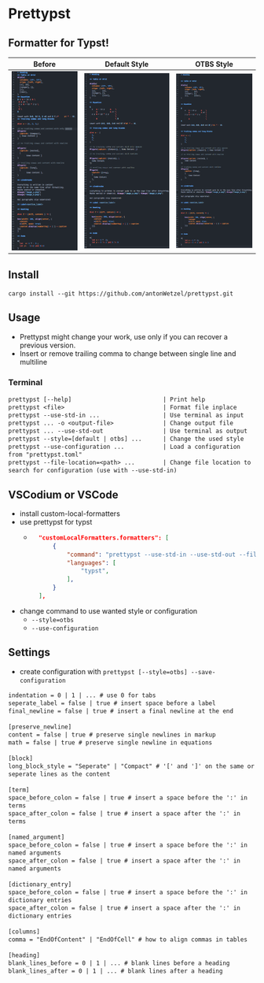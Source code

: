 # Prettypst


## Formatter for Typst!

|                 Before                  |            Default Style             |           OTBS Style           |
| :-------------------------------------: | :----------------------------------: | :----------------------------: |
| ![Before formatting](images/before.png) | ![Default style](images/default.png) | ![OTBS style](images/otbs.png) |


## Install

	cargo install --git https://github.com/antonWetzel/prettypst.git

## Usage

- Prettypst might change your work, use only if you can recover a previous version.
- Insert or remove trailing comma to change between single line and multiline

### Terminal

	prettypst [--help]                          | Print help
	prettypst <file>                            | Format file inplace
	prettypst --use-std-in ...                  | Use terminal as input
	prettypst ... -o <output-file>              | Change output file
	prettypst ... --use-std-out                 | Use terminal as output
	prettypst --style=[default | otbs] ...      | Change the used style
	prettypst --use-configuration ...           | Load a configuration from "prettypst.toml"
	prettypst --file-location=<path> ...        | Change file location to search for configuration (use with --use-std-in)
## VSCodium or VSCode

- install custom-local-formatters
- use prettypst for typst
	- ```json
		"customLocalFormatters.formatters": [
			{
				"command": "prettypst --use-std-in --use-std-out --file-location=${file}",
				"languages": [
					"typst",
				],
			}
		],
   		```
- change command to use wanted style or configuration
	- `--style=otbs`
	- `--use-configuration`

## Settings

- create configuration with `prettypst [--style=otbs] --save-configuration`

```gdscript
indentation = 0 | 1 | ... # use 0 for tabs
seperate_label = false | true # insert space before a label
final_newline = false | true # insert a final newline at the end

[preserve_newline]
content = false | true # preserve single newlines in markup
math = false | true # preserve single newline in equations

[block]
long_block_style = "Seperate" | "Compact" # '[' and ']' on the same or seperate lines as the content

[term]
space_before_colon = false | true # insert a space before the ':' in terms
space_after_colon = false | true # insert a space after the ':' in terms

[named_argument]
space_before_colon = false | true # insert a space before the ':' in named arguments
space_after_colon = false | true # insert a space after the ':' in named arguments

[dictionary_entry]
space_before_colon = false | true # insert a space before the ':' in dictionary entries
space_after_colon = false | true # insert a space after the ':' in dictionary entries

[columns]
comma = "EndOfContent" | "EndOfCell" # how to align commas in tables

[heading]
blank_lines_before = 0 | 1 | ... # blank lines before a heading
blank_lines_after = 0 | 1 | ... # blank lines after a heading
```

